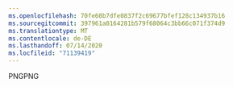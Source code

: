 ```yaml
---
ms.openlocfilehash: 70fe60b7dfe0837f2c69677bfef128c134937b16
ms.sourcegitcommit: 397961a0164281b579f68064c3bb66c071f374d9
ms.translationtype: MT
ms.contentlocale: de-DE
ms.lasthandoff: 07/14/2020
ms.locfileid: "71139419"
---
```

<span data-ttu-id="dffc8-101">PNG</span><span class="sxs-lookup"><span data-stu-id="dffc8-101">PNG</span></span>